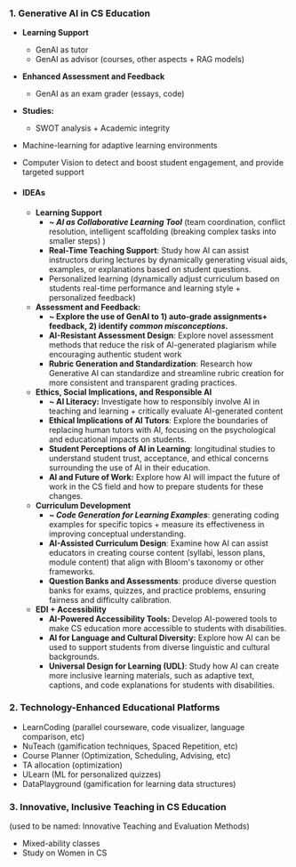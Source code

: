 ### 1. Generative AI in CS Education
 - **Learning Support**
	- GenAI as tutor
	- GenAI as advisor (courses, other aspects + RAG models)
- **Enhanced Assessment and Feedback**
	- GenAI as an exam grader (essays, code)
 - **Studies:** 
	- SWOT analysis + Academic integrity 
- Machine-learning for adaptive learning environments
- Computer Vision to detect and boost student engagement, and provide targeted support

- #### IDEAs
	- **Learning Support**
		- ***~ AI as Collaborative Learning Tool*** (team coordination, conflict resolution, intelligent scaffolding (breaking complex tasks into smaller steps) )
		- **Real-Time Teaching Support**: Study how AI can assist instructors during lectures by dynamically generating visual aids, examples, or explanations based on student questions.
		- Personalized learning (dynamically adjust curriculum based on students real-time performance and learning style + personalized feedback) 
	- **Assessment and Feedback:**
		- **~ Explore the use of GenAI to 1) auto-grade assignments+ feedback, 2) identify *common misconceptions*.**
		- **AI-Resistant Assessment Design**: Explore novel assessment methods that reduce the risk of AI-generated plagiarism while encouraging authentic student work
		- **Rubric Generation and Standardization**: Research how Generative AI can standardize and streamline rubric creation for more consistent and transparent grading practices.
	- **Ethics, Social Implications, and Responsible AI**
		- **~ AI Literacy:** Investigate how to responsibly involve AI in teaching and learning + critically evaluate AI-generated content 
		- **Ethical Implications of AI Tutors**: Explore the boundaries of replacing human tutors with AI, focusing on the psychological and educational impacts on students.
		- **Student Perceptions of AI in Learning**: longitudinal studies to understand student trust, acceptance, and ethical concerns surrounding the use of AI in their education.
		- **AI and Future of Work:** Explore how AI will impact the future of work in the CS field and how to prepare students for these changes.
	 - **Curriculum Development**
		 - ***~ Code Generation for Learning Examples***: generating coding examples for specific topics + measure its effectiveness in improving conceptual understanding.
		 - **AI-Assisted Curriculum Design**: Examine how AI can assist educators in creating course content (syllabi, lesson plans, module content) that align with Bloom's taxonomy or other frameworks.
		 - **Question Banks and Assessments**: produce diverse question banks for exams, quizzes, and practice problems, ensuring fairness and difficulty calibration.
	 - **EDI + Accessibility**
		 - **AI-Powered Accessibility Tools:** Develop AI-powered tools to make CS education more accessible to students with disabilities.
		 - **AI for Language and Cultural Diversity:** Explore how AI can be used to support students from diverse linguistic and cultural backgrounds.
		 - **Universal Design for Learning (UDL)**: Study how AI can create more inclusive learning materials, such as adaptive text, captions, and code explanations for students with disabilities.
### 2. Technology-Enhanced Educational Platforms
- LearnCoding (parallel courseware, code visualizer, language comparison, etc)
- NuTeach (gamification techniques, Spaced Repetition, etc)
- Course Planner (Optimization, Scheduling, Advising, etc)
- TA allocation (optimization)
- ULearn (ML for personalized quizzes)
- DataPlayground (gamification for learning data structures)
### 3.  Innovative, Inclusive Teaching in CS Education
(used to be named: Innovative Teaching and Evaluation Methods)
* Mixed-ability classes 
* Study on Women in CS 
